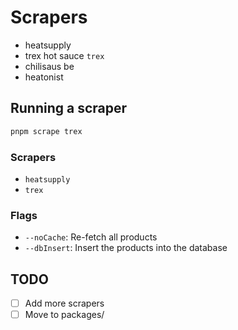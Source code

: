 # Scrapers

- heatsupply
- trex hot sauce `trex`
- chilisaus be
- heatonist

## Running a scraper

```bash
pnpm scrape trex
```

### Scrapers

- `heatsupply`
- `trex`

### Flags

- `--noCache`: Re-fetch all products
- `--dbInsert`: Insert the products into the database

## TODO

- [ ] Add more scrapers
- [ ] Move to packages/
